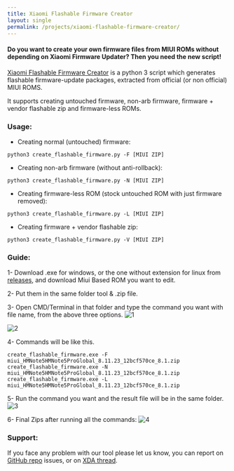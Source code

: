 ```yaml
---
title: Xiaomi Flashable Firmware Creator
layout: single
permalink: /projects/xiaomi-flashable-firmware-creator/
---
```


#### Do you want to create your own firmware files from MIUI ROMs without depending on Xiaomi Firmware Updater? Then you need the new script!

[Xiaomi Flashable Firmware Creator](https://github.com/XiaomiFirmwareUpdater/xiaomi-flashable-firmware-creator.py/) is a python 3 script which generates flashable firmware-update packages, extracted from official (or non official) MIUI ROMS.

It supports creating untouched firmware, non-arb firmware, firmware + vendor flashable zip and firmware-less ROMs.

### Usage:

- Creating normal (untouched) firmware:
```
python3 create_flashable_firmware.py -F [MIUI ZIP]
```
- Creating non-arb firmware (without anti-rollback):
```
python3 create_flashable_firmware.py -N [MIUI ZIP]
```
- Creating firmware-less ROM (stock untouched ROM with just firmware removed):
```
python3 create_flashable_firmware.py -L [MIUI ZIP]
```
- Creating firmware + vendor flashable zip:
```
python3 create_flashable_firmware.py -V [MIUI ZIP]
```

### Guide:
1- Download .exe for windows, or the one without extension for linux from [releases](https://github.com/XiaomiFirmwareUpdater/xiaomi-flashable-firmware-creator.py/releases), and download Miui Based ROM you want to edit.

2- Put them in the same folder tool & .zip file.

3- Open CMD/Terminal in that folder and type the command you want with file name, from the above three options.
![1](https://i.postimg.cc/DwvbdGfp/1.png)

![2](https://i.postimg.cc/13vVWzfm/2.png)

4- Commands will be like this.
```
create_flashable_firmware.exe -F miui_HMNote5HMNote5ProGlobal_8.11.23_12bcf570ce_8.1.zip
create_flashable_firmware.exe -N miui_HMNote5HMNote5ProGlobal_8.11.23_12bcf570ce_8.1.zip
create_flashable_firmware.exe -L miui_HMNote5HMNote5ProGlobal_8.11.23_12bcf570ce_8.1.zip
```
5- Run the command you want and the result file will be in the same folder.
![3](https://i.postimg.cc/tg7Z8Hxh/3.png)

6- Final Zips after running all the commands:
![4](https://i.postimg.cc/L6fV0jpH/4.png)

### Support:
If you face any problem with our tool please let us know, you can report on [GitHub repo](https://github.com/XiaomiFirmwareUpdater/xiaomi-flashable-firmware-creator.py/) issues, or on [XDA thread](https://forum.xda-developers.com/android/software/tool-xiaomi-flashable-firmware-creator-t3871311).
